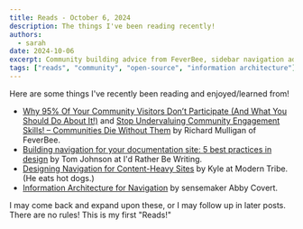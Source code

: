 ```yaml
---
title: Reads - October 6, 2024
description: The things I've been reading recently!
authors:
  - sarah
date: 2024-10-06
excerpt: Community building advice from FeverBee, sidebar navigation advice from Tom Johnson for large documentation sites, and more!
tags: ["reads", "community", "open-source", "information architecture"]
---
```


Here are some things I've recently been reading and enjoyed/learned from!

- [Why 95% Of Your Community Visitors Don’t Participate (And What You Should Do About It!)](https://www.feverbee.com/lurkersandlearners/) and [Stop Undervaluing Community Engagement Skills! – Communities Die Without Them](https://www.feverbee.com/engagementskills/) by Richard Mulligan of FeverBee.
- [Building navigation for your documentation site: 5 best practices in design](https://idratherbewriting.com/files/doc-navigation-wtd/design-principles-for-doc-navigation/) by Tom Johnson at I'd Rather Be Writing.
- [Designing Navigation for Content-Heavy Sites](https://tri.be/blog/designing-navigation-for-content-heavy-sites/) by Kyle at Modern Tribe. (He eats hot dogs.)
- [Information Architecture for Navigation](https://abbycovert.com/writing/information-architecture-for-navigation/) by sensemaker Abby Covert.

I may come back and expand upon these, or I may follow up in later posts. There are no rules! This is my first "Reads!"